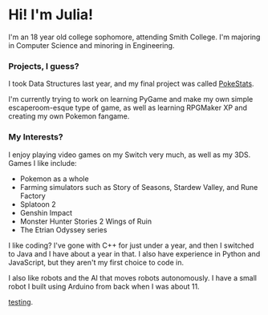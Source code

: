 # Hi! I'm Julia!

I'm an 18 year old college sophomore, attending Smith College. I'm majoring in Computer Science and minoring in Engineering.

### Projects, I guess?

I took Data Structures last year, and my final project was called [PokeStats](https://github.com/JuliaYu2002/PokeStats).

I'm currently trying to work on learning PyGame and make my own simple escaperoom-esque type of game, as well as learning RPGMaker XP and creating my own Pokemon fangame.

### My Interests?

I enjoy playing video games on my Switch very much, as well as my 3DS.
Games I like include:
- Pokemon as a whole
- Farming simulators such as Story of Seasons, Stardew Valley, and Rune Factory
- Splatoon 2
- Genshin Impact
- Monster Hunter Stories 2 Wings of Ruin
- The Etrian Odyssey series

I like coding? I've gone with C++ for just under a year, and then I switched to Java and I have about a year in that. I also have experience in Python and JavaScript, but they aren't my first choice to code in.

I also like robots and the AI that moves robots autonomously. I have a small robot I built using Arduino from back when I was about 11.

[testing](https://juliayu2002.github.io/about).
